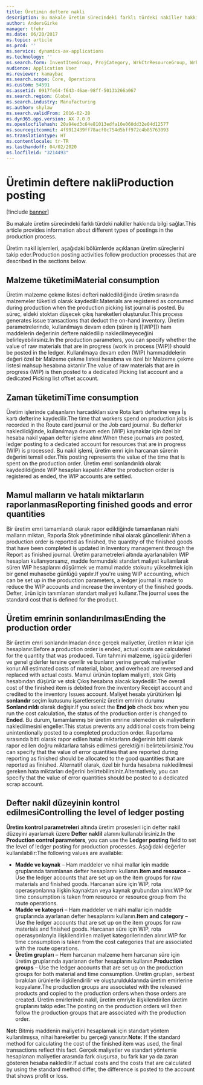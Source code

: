 ```yaml
---
title: Üretimin deftere nakli
description: Bu makale üretim sürecindeki farklı türdeki nakiller hakkında bilgi sağlar.
author: AndersGirke
manager: tfehr
ms.date: 06/20/2017
ms.topic: article
ms.prod: ''
ms.service: dynamics-ax-applications
ms.technology: ''
ms.search.form: InventItemGroup, ProjCategory, WrkCtrResourceGroup, WrkCtrTable
audience: Application User
ms.reviewer: kamaybac
ms.search.scope: Core, Operations
ms.custom: 54591
ms.assetid: 0917fe64-f643-46ae-98ff-5013b266a067
ms.search.region: Global
ms.search.industry: Manufacturing
ms.author: shylaw
ms.search.validFrom: 2016-02-28
ms.dyn365.ops.version: AX 7.0.0
ms.openlocfilehash: 20a94ed3c64e81013edfa10e060dd32e04d12577
ms.sourcegitcommit: 4f9912439ff78acf0c754d5bff972c4b85763093
ms.translationtype: HT
ms.contentlocale: tr-TR
ms.lasthandoff: 04/02/2020
ms.locfileid: "3214493"
---
```

# <a name="production-posting"></a><span data-ttu-id="42963-103">Üretimin deftere nakli</span><span class="sxs-lookup"><span data-stu-id="42963-103">Production posting</span></span>

[!include [banner](../includes/banner.md)]

<span data-ttu-id="42963-104">Bu makale üretim sürecindeki farklı türdeki nakiller hakkında bilgi sağlar.</span><span class="sxs-lookup"><span data-stu-id="42963-104">This article provides information about different types of postings in the production process.</span></span>

<span data-ttu-id="42963-105">Üretim nakil işlemleri, aşağıdaki bölümlerde açıklanan üretim süreçlerini takip eder.</span><span class="sxs-lookup"><span data-stu-id="42963-105">Production posting activities follow production processes that are described in the sections below.</span></span>

## <a name="material-consumption"></a><span data-ttu-id="42963-106">Malzeme tüketimi</span><span class="sxs-lookup"><span data-stu-id="42963-106">Material consumption</span></span>
<span data-ttu-id="42963-107">Üretim malzeme çekme listesi defteri nakledildiğinde üretim sırasında malzemeler tüketildi olarak kaydedilir.</span><span class="sxs-lookup"><span data-stu-id="42963-107">Materials are registered as consumed during production when the production picking list journal is posted.</span></span> <span data-ttu-id="42963-108">Bu süreç, eldeki stoktan düşecek çıkış hareketleri oluşturulur.</span><span class="sxs-lookup"><span data-stu-id="42963-108">This process generates issue transactions that deduct the on-hand inventory.</span></span> <span data-ttu-id="42963-109">Üretim parametrelerinde, kullanılmaya devam eden (süren iş \[[WIP]\]) ham maddelerin değerinin deftere nakledilip nakledilmeyeceğini belirleyebilirsiniz.</span><span class="sxs-lookup"><span data-stu-id="42963-109">In the production parameters, you can specify whether the value of raw materials that are in progress (work in process \[WIP\]) should be posted in the ledger.</span></span> <span data-ttu-id="42963-110">Kullanılmaya devam eden (WIP) hammaddelerin değeri özel bir Malzeme çekme listesi hesabına ve özel bir Malzeme çekme listesi mahsup hesabına aktarılır.</span><span class="sxs-lookup"><span data-stu-id="42963-110">The value of raw materials that are in progress (WIP) is then posted to a dedicated Picking list account and a dedicated Picking list offset account.</span></span>

## <a name="time-consumption"></a><span data-ttu-id="42963-111">Zaman tüketimi</span><span class="sxs-lookup"><span data-stu-id="42963-111">Time consumption</span></span>
<span data-ttu-id="42963-112">Üretim işlerinde çalışanların harcadıkları süre Rota kartı defterine veya İş kartı defterine kaydedilir.</span><span class="sxs-lookup"><span data-stu-id="42963-112">The time that workers spend on production jobs is recorded in the Route card journal or the Job card journal.</span></span> <span data-ttu-id="42963-113">Bu defterler nakledildiğinde, kullanılmaya devam eden (WIP) kaynaklar için özel bir hesaba nakil yapan defter işleme alınır.</span><span class="sxs-lookup"><span data-stu-id="42963-113">When these journals are posted, ledger posting to a dedicated account for resources that are in progress (WIP) is processed.</span></span> <span data-ttu-id="42963-114">Bu nakil işlemi, üretim emri için harcanan sürenin değerini temsil eder.</span><span class="sxs-lookup"><span data-stu-id="42963-114">This posting represents the value of the time that is spent on the production order.</span></span> <span data-ttu-id="42963-115">Üretim emri sonlandırıldı olarak kaydedildiğinde WIP hesapları kapatılır.</span><span class="sxs-lookup"><span data-stu-id="42963-115">After the production order is registered as ended, the WIP accounts are settled.</span></span>

## <a name="reporting-finished-goods-and-error-quantities"></a><span data-ttu-id="42963-116">Mamul malların ve hatalı miktarların raporlanması</span><span class="sxs-lookup"><span data-stu-id="42963-116">Reporting finished goods and error quantities</span></span>
<span data-ttu-id="42963-117">Bir üretim emri tamamlandı olarak rapor edildiğinde tamamlanan niahi malların miktarı, Raporla Stok yönetiminde nihai olarak güncellenir.</span><span class="sxs-lookup"><span data-stu-id="42963-117">When a production order is reported as finished, the quantity of the finished goods that have been completed is updated in Inventory management through the Report as finished journal.</span></span> <span data-ttu-id="42963-118">Üretim parametreleri altında ayarlanabilen WIP hesapları kullanıyorsanız, madde formundaki standart maliyet kullanılarak süren WIP hesaplarını düşürmek ve mamul madde stokunu yükseltmek için bir genel muhasebe günlüğü yapılır.</span><span class="sxs-lookup"><span data-stu-id="42963-118">If you're using WIP accounting, which can be set up in the production parameters, a ledger journal is made to reduce the WIP accounts and increase the inventory of the finished goods.</span></span> <span data-ttu-id="42963-119">Defter, ürün için tanımlanan standart maliyeti kullanır.</span><span class="sxs-lookup"><span data-stu-id="42963-119">The journal uses the standard cost that is defined for the product.</span></span>

## <a name="ending-the-production-order"></a><span data-ttu-id="42963-120">Üretim emrinin sonlandırılması</span><span class="sxs-lookup"><span data-stu-id="42963-120">Ending the production order</span></span>
<span data-ttu-id="42963-121">Bir üretim emri sonlandırılmadan önce gerçek maliyetler, üretilen miktar için hesaplanır.</span><span class="sxs-lookup"><span data-stu-id="42963-121">Before a production order is ended, actual costs are calculated for the quantity that was produced.</span></span> <span data-ttu-id="42963-122">Tüm tahmini malzeme, işgücü giderleri ve genel giderler tersine çevrilir ve bunların yerine gerçek maliyetler konur.</span><span class="sxs-lookup"><span data-stu-id="42963-122">All estimated costs of material, labor, and overhead are reversed and replaced with actual costs.</span></span> <span data-ttu-id="42963-123">Mamul ürünün toplam maliyeti, stok Giriş hesabından düşürür ve stok Çıkış hesabına alacak kaydedilir.</span><span class="sxs-lookup"><span data-stu-id="42963-123">The overall cost of the finished item is debited from the inventory Receipt account and credited to the inventory Issues account.</span></span> <span data-ttu-id="42963-124">Maliyet hesabı yürütürken **İşi sonlandır** seçim kutusunu işaretlerseniz üretim emrinin durumu **Sonlandırıldı** olarak değişir.</span><span class="sxs-lookup"><span data-stu-id="42963-124">If you select the **End job** check box when you run the cost calculation, the status of the production order is changed to **Ended**.</span></span> <span data-ttu-id="42963-125">Bu durum, tamamlanmış bir üretim emrine istemeden ek maliyetlerin nakledilmesini engeller.</span><span class="sxs-lookup"><span data-stu-id="42963-125">This status prevents any additional costs from being unintentionally posted to a completed production order.</span></span> <span data-ttu-id="42963-126">Raporlama sırasında bitti olarak rapor edilen hatalı miktarların değerinin bitti olarak rapor edilen doğru miktarlara tahsis edilmesi gerektiğini belirtebilirsiniz.</span><span class="sxs-lookup"><span data-stu-id="42963-126">You can specify that the value of error quantities that are reported during reporting as finished should be allocated to the good quantities that are reported as finished.</span></span> <span data-ttu-id="42963-127">Alternatif olarak, özel bir hurda hesabına nakledilmesi gereken hata miktarları değerini belirtebilirsiniz.</span><span class="sxs-lookup"><span data-stu-id="42963-127">Alternatively, you can specify that the value of error quantities should be posted to a dedicated scrap account.</span></span>

## <a name="controlling-the-level-of-ledger-posting"></a><span data-ttu-id="42963-128">Defter nakil düzeyinin kontrol edilmesi</span><span class="sxs-lookup"><span data-stu-id="42963-128">Controlling the level of ledger posting</span></span>
<span data-ttu-id="42963-129">**Üretim kontrol parametreleri** altında üretim prosesleri için defter nakil düzeyini ayarlamak üzere **Defter naklil** alanını kullanabilirsiniz.</span><span class="sxs-lookup"><span data-stu-id="42963-129">In the **Production control parameters**, you can use the **Ledger posting** field to set the level of ledger posting for production processes.</span></span> <span data-ttu-id="42963-130">Aşağıdaki değerler kullanılabilir:</span><span class="sxs-lookup"><span data-stu-id="42963-130">The following values are available:</span></span>

-   <span data-ttu-id="42963-131">**Madde ve kaynak** – Ham maddeler ve nihai mallar için madde gruplarında tanımlanan defter hesaplarını kullanın.</span><span class="sxs-lookup"><span data-stu-id="42963-131">**Item and resource** – Use the ledger accounts that are set up on the item groups for raw materials and finished goods.</span></span> <span data-ttu-id="42963-132">Harcanan süre için WIP, rota operasyonlarına ilişkin kaynaktan veya kaynak grubundan alınır.</span><span class="sxs-lookup"><span data-stu-id="42963-132">WIP for time consumption is taken from resource or resource group from the route operations.</span></span>
-   <span data-ttu-id="42963-133">**Madde ve kategori** – Ham maddeler ve niahi mallar için madde gruplarında ayarlanan defter hesaplarını kullanın.</span><span class="sxs-lookup"><span data-stu-id="42963-133">**Item and category** – Use the ledger accounts that are set up on the item groups for raw materials and finished goods.</span></span> <span data-ttu-id="42963-134">Harcanan süre için WIP, rota operasyonlarıyla ilişkilendirilen maliyet kategorilerinden alınır.</span><span class="sxs-lookup"><span data-stu-id="42963-134">WIP for time consumption is taken from the cost categories that are associated with the route operations.</span></span>
-   <span data-ttu-id="42963-135">**Üretim grupları** – Hem harcanan malzeme hem harcanan süre için üretim gruplarında ayarlanan defter hesaplarını kullanın.</span><span class="sxs-lookup"><span data-stu-id="42963-135">**Production groups** – Use the ledger accounts that are set up on the production groups for both material and time consumption.</span></span> <span data-ttu-id="42963-136">Üretim grupları, serbest bırakılan ürünlerle ilişkilendirilir ve oluşturulduklarında üretim emirlerine kopyalanır.</span><span class="sxs-lookup"><span data-stu-id="42963-136">The production groups are associated with the released products and copied to the production orders when those orders are created.</span></span> <span data-ttu-id="42963-137">Üretim emirlerinde nakil, üretim emriyle ilişkilendirilen üretim gruplarını takip eder.</span><span class="sxs-lookup"><span data-stu-id="42963-137">The posting on the production orders will then follow the production groups that are associated with the production order.</span></span>

<span data-ttu-id="42963-138">**Not:** Bitmiş maddenin maliyetini hesaplamak için standart yöntem kullanılmışsa, nihai hareketler bu gerçeği yansıtır.</span><span class="sxs-lookup"><span data-stu-id="42963-138">**Note:** If the standard method for calculating the cost of the finished item was used, the final transactions reflect this fact.</span></span> <span data-ttu-id="42963-139">Gerçek maliyetler ve standart yöntemle hesaplanan maliyetler arasında fark oluşursa, bu fark kar ya da zararı gösteren hesaba nakledilir.</span><span class="sxs-lookup"><span data-stu-id="42963-139">If actual costs and the costs that are calculated by using the standard method differ, the difference is posted to the account that shows profit or loss.</span></span>



